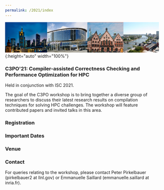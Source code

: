 ```yaml
---
permalink: /2021/index 
---
```


![Banner](/assets/banner.jpg){:height="auto" width="100%"}

### C3PO'21: Compiler-assisted Correctness Checking and Performance Optimization for HPC

Held in conjunction with ISC 2021.

<!--![ISC2021](/assets/ISC2020_Logo.png){: width="30%" height="auto" .align-right}
{:style="clear: right"}-->

The goal of the C3PO workshop is to bring together a diverse group of
researchers to discuss their latest research results on compilation techniques
for solving HPC challenges. The workshop will feature contributed papers and
invited talks in this area.

### Registration

<!--Registration is FREE and open for everyone interested, and users need to sign up at this [link](https://docs.google.com/forms/d/1s7BDZ9BgFDhpwNF5W3i6a_YSqs7jJlSRl_e957sKEBQ/viewform?edit_requested=true<Paste>)-->

<!-- We will use the zoom chat for communication during the event. -->


### Important Dates

<!--
- Submission deadline for publications: April 8th, 2021 (AoE)
- Publication notifications: May 1st, 2021
- Pre-conference version: May 31st, 2021
- Final camera-ready version: July 5th, 2021

[Submission Website](https://easychair.org/my/conference?conf=c3po)
-->

### Venue
<!--
Zoom Web conference: The Zoom link will be emailed to the registered participants shortly before the event. 
-->

### Contact
For queries relating to the workshop, please contact Peter Pirkelbauer (pirkelbauer2 at llnl.gov) or Emmanuelle Saillard (emmanuelle.saillard at inria.fr).
